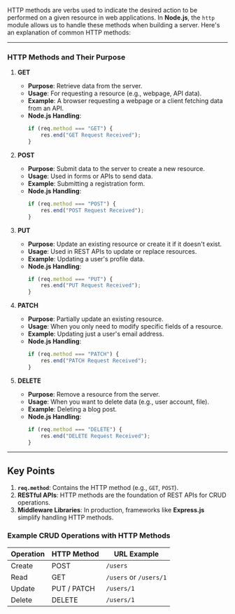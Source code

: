 HTTP methods are verbs used to indicate the desired action to be performed on a given resource in web applications. In **Node.js**, the `http` module allows us to handle these methods when building a server. Here's an explanation of common HTTP methods:

---

### **HTTP Methods and Their Purpose**

1. **GET**  
   - **Purpose**: Retrieve data from the server.
   - **Usage**: For requesting a resource (e.g., webpage, API data).
   - **Example**: A browser requesting a webpage or a client fetching data from an API.
   - **Node.js Handling**:
     ```javascript
     if (req.method === "GET") {
         res.end("GET Request Received");
     }
     ```

2. **POST**  
   - **Purpose**: Submit data to the server to create a new resource.
   - **Usage**: Used in forms or APIs to send data.
   - **Example**: Submitting a registration form.
   - **Node.js Handling**:
     ```javascript
     if (req.method === "POST") {
         res.end("POST Request Received");
     }
     ```

3. **PUT**  
   - **Purpose**: Update an existing resource or create it if it doesn't exist.
   - **Usage**: Used in REST APIs to update or replace resources.
   - **Example**: Updating a user's profile data.
   - **Node.js Handling**:
     ```javascript
     if (req.method === "PUT") {
         res.end("PUT Request Received");
     }
     ```

4. **PATCH**  
   - **Purpose**: Partially update an existing resource.
   - **Usage**: When you only need to modify specific fields of a resource.
   - **Example**: Updating just a user's email address.
   - **Node.js Handling**:
     ```javascript
     if (req.method === "PATCH") {
         res.end("PATCH Request Received");
     }
     ```

5. **DELETE**  
   - **Purpose**: Remove a resource from the server.
   - **Usage**: When you want to delete data (e.g., user account, file).
   - **Example**: Deleting a blog post.
   - **Node.js Handling**:
     ```javascript
     if (req.method === "DELETE") {
         res.end("DELETE Request Received");
     }
     ```

---

## **Key Points**
1. **`req.method`**: Contains the HTTP method (e.g., `GET`, `POST`).
2. **RESTful APIs**: HTTP methods are the foundation of REST APIs for CRUD operations.
3. **Middleware Libraries**: In production, frameworks like **Express.js** simplify handling HTTP methods.

### Example CRUD Operations with HTTP Methods
| **Operation** | **HTTP Method** | **URL Example**       |
|---------------|-----------------|-----------------------|
| Create        | POST            | `/users`              |
| Read          | GET             | `/users` or `/users/1`|
| Update        | PUT / PATCH     | `/users/1`            |
| Delete        | DELETE          | `/users/1`            |